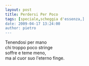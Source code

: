 ```yaml
---
layout: post
title: Perdersi Per Poco
tags: [speciale,scheggia d'essenza,]
date: 2009-04-17 13:24:00
author: pietro
---
```

Tenendosi per mano<br/>chi troppo poco stringe<br/>soffre e teme meno,<br/>ma al cuor suo l'eterno finge.
